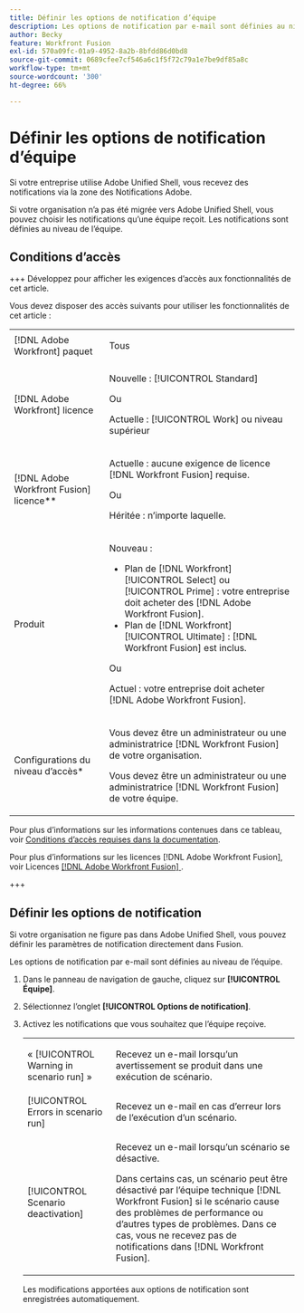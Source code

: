 ```yaml
---
title: Définir les options de notification d’équipe
description: Les options de notification par e-mail sont définies au niveau de l’équipe.
author: Becky
feature: Workfront Fusion
exl-id: 570a09fc-01a9-4952-8a2b-8bfdd86d0bd8
source-git-commit: 0689cfee7cf546a6c1f5f72c79a1e7be9df85a8c
workflow-type: tm+mt
source-wordcount: '300'
ht-degree: 66%

---
```


# Définir les options de notification d’équipe

Si votre entreprise utilise Adobe Unified Shell, vous recevez des notifications via la zone des Notifications Adobe.

Si votre organisation n’a pas été migrée vers Adobe Unified Shell, vous pouvez choisir les notifications qu’une équipe reçoit. Les notifications sont définies au niveau de l’équipe.

## Conditions d’accès

+++ Développez pour afficher les exigences d’accès aux fonctionnalités de cet article.

Vous devez disposer des accès suivants pour utiliser les fonctionnalités de cet article :

<table style="table-layout:auto">
 <col> 
 <col> 
 <tbody> 
  <tr> 
   <td role="rowheader">[!DNL Adobe Workfront] paquet</td> 
   <td> <p>Tous</p> </td> 
  </tr> 
  <tr data-mc-conditions=""> 
   <td role="rowheader">[!DNL Adobe Workfront] licence</td> 
   <td> <p>Nouvelle : [!UICONTROL Standard]</p><p>Ou</p><p>Actuelle : [!UICONTROL Work] ou niveau supérieur</p> </td> 
  </tr> 
  <tr> 
   <td role="rowheader">[!DNL Adobe Workfront Fusion] licence**</td> 
   <td>
   <p>Actuelle : aucune exigence de licence [!DNL Workfront Fusion] requise.</p>
   <p>Ou</p>
   <p>Héritée : n’importe laquelle. </p>
   </td> 
  </tr> 
  <tr> 
   <td role="rowheader">Produit</td> 
   <td>
   <p>Nouveau :</p> <ul><li>Plan de [!DNL Workfront] [!UICONTROL Select] ou [!UICONTROL Prime] : votre entreprise doit acheter des [!DNL Adobe Workfront Fusion].</li><li>Plan de [!DNL Workfront] [!UICONTROL Ultimate] : [!DNL Workfront Fusion] est inclus.</li></ul>
   <p>Ou</p>
   <p>Actuel : votre entreprise doit acheter [!DNL Adobe Workfront Fusion].</p>
   </td> 
  </tr>
  <tr data-mc-conditions=""> 
   <td role="rowheader">Configurations du niveau d’accès*</td> 
   <td> 
     <p>Vous devez être un administrateur ou une administratrice [!DNL Workfront Fusion] de votre organisation.</p>
     <p>Vous devez être un administrateur ou une administratrice [!DNL Workfront Fusion] de votre équipe.</p>
   </td> 
  </tr> 
   </td> 
  </tr> 
 </tbody> 
</table>

Pour plus d’informations sur les informations contenues dans ce tableau, voir [Conditions d’accès requises dans la documentation](/help/workfront-fusion/references/licenses-and-roles/access-level-requirements-in-documentation.md).

Pour plus d’informations sur les licences [!DNL Adobe Workfront Fusion], voir Licences [[!DNL Adobe Workfront Fusion] ](/help/workfront-fusion/set-up-and-manage-workfront-fusion/licensing-operations-overview/license-automation-vs-integration.md).

+++

## Définir les options de notification

Si votre organisation ne figure pas dans Adobe Unified Shell, vous pouvez définir les paramètres de notification directement dans Fusion.

Les options de notification par e-mail sont définies au niveau de l’équipe.

1. Dans le panneau de navigation de gauche, cliquez sur **[!UICONTROL Équipe]**.
1. Sélectionnez l’onglet **[!UICONTROL Options de notification]**.
1. Activez les notifications que vous souhaitez que l’équipe reçoive.

   <table style="table-layout:auto"> 
    <col> 
    <col> 
    <tbody> 
     <tr> 
      <td role="rowheader">« [!UICONTROL Warning in scenario run] »</td> 
      <td> <p>Recevez un e-mail lorsqu’un avertissement se produit dans une exécution de scénario.</p> </td> 
     </tr> 
     <tr> 
      <td role="rowheader">[!UICONTROL Errors in scenario run]</td> 
      <td>Recevez un e-mail en cas d’erreur lors de l’exécution d’un scénario.</td> 
     </tr> 
     <tr> 
      <td role="rowheader"> <p>[!UICONTROL Scenario deactivation]</p> </td> 
      <td><p>Recevez un e-mail lorsqu’un scénario se désactive.</p><p>Dans certains cas, un scénario peut être désactivé par l’équipe technique [!DNL Workfront Fusion] si le scénario cause des problèmes de performance ou d’autres types de problèmes. Dans ce cas, vous ne recevez pas de notifications dans [!DNL Workfront Fusion]. </p></td>

</tr>
</tbody>
</table>

Les modifications apportées aux options de notification sont enregistrées automatiquement.
